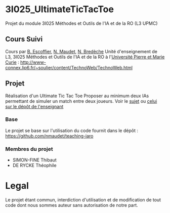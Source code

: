# 3I025_UltimateTicTacToe
Projet du module 3I025 Méthodes et Outils de l'IA et de la RO (L3 UPMC)

## Cours Suivi
Cours par [B. Escoffier](http://www-desir.lip6.fr/~escoffier/), [N. Maudet](https://nmaudet.gitlab.io/), [N. Bredèche](http://pages.isir.upmc.fr/~bredeche/pmwiki/pmwiki.php)
Unité d'enseignement de L3, 3I025 Méthodes et Outils de l'IA et de la RO à l'[Université Pierre et Marie Curie](https://www.sorbonne-universite.fr/) : http://www-connex.lip6.fr/~soulier/content/TechnoWeb/TechnoWeb.html


## Projet
Réalisation d'un Ultimate Tic Tac Toe
Proposer au minimum deux IAs permettant de simuler un match entre deux joueurs.
Voir le [sujet](https://github.com/ThibautSF/3I025_UltimateTicTacToe/blob/master/Sujet.md) ou [celui sur le dépôt de l'enseignant](https://github.com/nmaudet/teaching-iaro/blob/master/tme-projet/sujet-tme-2018.ipynb)

### Base
Le projet se base sur l'utilisation du code fournit dans le dépôt : https://github.com/nmaudet/teaching-iaro


### Membres du projet
* SIMON-FINE Thibaut
* DE RYCKE Théophile


# Legal
Le projet étant commun, interdiction d'utilisation et de modification de tout code dont nous sommes auteur sans autorisation de notre part.

